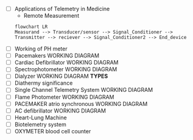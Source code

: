 - [ ] Applications of Telemetry in Medicine
	- Remote Measurement 
	```mermaid
	flowchart LR
	Measurand --> Transducer/sensor --> Signal_Conditioner --> Transmitter --> reciever --> Signal_Conditioner2 --> End_device
	```
- [ ] Working of PH meter
- [ ] Pacemakers WORKING DIAGRAM
- [ ] Cardiac Defibrillator WORKING DIAGRAM
- [ ] Spectrophotometer WORKING DIAGRAM
- [ ] Dialyzer WORKING DIAGRAM **TYPES**
- [ ] Diathermy significance
- [ ] Single Channel Telemetry System WORKING DIAGRAM
- [ ] Flame Photometer WORKING DIAGRAM
- [ ] PACEMAKER atrio synchronous WORKING DIAGRAM
- [ ] AC defibrillator WORKING DIAGRAM
- [ ] Heart-Lung Machine
- [ ] Biotelemetry system
- [ ] OXYMETER blood cell counter